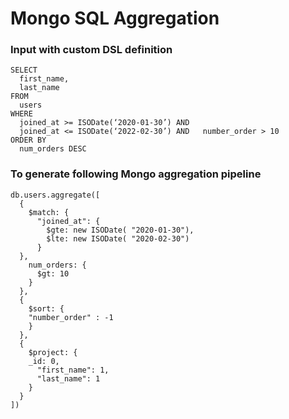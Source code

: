 # Mongo SQL Aggregation

### Input with custom DSL definition

```
SELECT
  first_name,
  last_name
FROM
  users
WHERE 
  joined_at >= ISODate(‘2020-01-30’) AND
  joined_at <= ISODate(‘2022-02-30’) AND   number_order > 10
ORDER BY
  num_orders DESC
```

### To generate following Mongo aggregation pipeline

```
db.users.aggregate([
  {
    $match: {
      "joined_at": {
        $gte: new ISODate( "2020-01-30"),
        $lte: new ISODate( "2020-02-30")
      }
  },
    num_orders: {
      $gt: 10
    }
  },
  {
    $sort: {
    "number_order" : -1
    }
  },
  {
    $project: {
    _id: 0,
      "first_name": 1,
      "last_name": 1
    }
  }
])
```